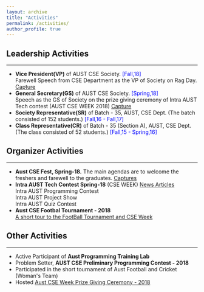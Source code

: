 ```yaml
---
layout: archive
title: "Activities"
permalink: /activities/
author_profile: true
---
```



## Leadership Activities

---
- **Vice President(VP)** of AUST CSE Society. <span style="color:Blue"> [Fall,18] </span> <br />
    Farewell Speech from CSE Department as the VP of Society on Rag Day. [Capture](https://drive.google.com/file/d/1QcGzWBa0MNzZzpmKrwtnitTsAET6wRz2/view?usp=sharing) 
- **General Secretary(GS)** of AUST CSE Society. <span style="color:Blue"> [Spring,18] </span> <br />
    Speech as the GS of Society on the prize giving ceremony of Intra AUST Tech contest (AUST CSE WEEK 2018) [Capture](https://drive.google.com/file/d/18ULeYVQCr7LrQ62CCfbXo1fAu_tv3qqx/view?usp=sharing)
- **Society Representative(SR)** of Batch - 35, AUST, CSE Dept. (The batch consisted of 152 students.) <span style="color:Blue"> [Fall,16 - Fall,17] </span>
- **Class Representative(CR)** of Batch - 35 (Section A), AUST, CSE Dept. (The class consisted of 52 students.) <span style="color:Blue"> [Fall,15 - Spring,16] </span>


## Organizer Activities

---

- **Aust CSE Fest, Spring-18.** The main agendas are to welcome the freshers and farewell to the graduates. [Captures](https://drive.google.com/file/d/1D_IJwbjysJuv3aECJEcnOXrTZlQPhOOT/view?usp=sharing)
- **Intra AUST Tech Contest Spring-18** (CSE WEEK) [News Articles](https://drive.google.com/file/d/1It2PEIcysc_UYFvhiYGnDWnpcZSAs41F/view?usp=sharing) <br />
  Intra AUST Programming Contest <br />
  Intra AUST Project Show <br />
  Intra AUST Quiz Contest <br />
- **Aust CSE Footbal Tournament - 2018** <br />
  [A short tour to the FootBall Tournament and CSE Week](https://drive.google.com/file/d/12kHtMK3JvLTvYY2auHUNsSej8lUd1LGT/view?usp=sharing)
## Other Activities

---

- Active Participant of **Aust Programming Training Lab**
- Problem Setter, **AUST CSE Preliminary Programming Contest - 2018**
- Participated in the short tournament of Aust Football and Cricket (Woman's Team)
- Hosted [Aust CSE Week Prize Giving Ceremony - 2018](https://www.facebook.com/codeware.aust/)
